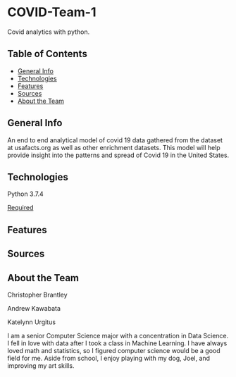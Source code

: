 # COVID-Team-1
Covid analytics with python.

## Table of Contents
* [General Info](#General-info)
* [Technologies](#technologies)
* [Features](#features)
* [Sources](#sources)
* [About the Team](#About-the-Team)

## General Info
An end to end analytical model of covid 19 data gathered from the dataset at usafacts.org as well as other enrichment datasets. This model will help provide insight into the patterns and spread of Covid 19 in the United States.

## Technologies
Python 3.7.4

[Required](requirements.txt)

## Features

## Sources

## About the Team
Christopher Brantley

Andrew Kawabata

Katelynn Urgitus

  I am a senior Computer Science major with a concentration in Data Science. I fell in love with data after I took a class in Machine Learning. I have always loved math and statistics, so I figured computer science would be a good field for me. Aside from school, I enjoy playing with my dog, Joel, and improving my art skills.
